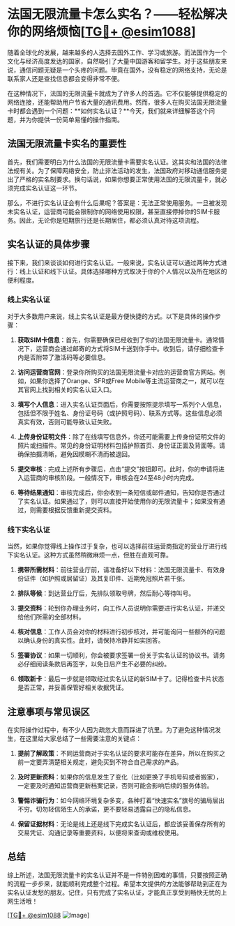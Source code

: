 # 法国无限流量卡怎么实名？——轻松解决你的网络烦恼[[TG💪+ @esim1088](https://t.me/s/esim1088)]

随着全球化的发展，越来越多的人选择去国外工作、学习或旅游。而法国作为一个文化与经济高度发达的国家，自然吸引了大量中国游客和留学生。对于这些朋友来说，通信问题无疑是一个头疼的问题。毕竟在国外，没有稳定的网络支持，无论是联系家人还是查找信息都会变得非常不便。

在这种情况下，法国的无限流量卡就成为了许多人的首选。它不仅能够提供稳定的网络连接，还能帮助用户节省大量的通讯费用。然而，很多人在购买法国无限流量卡时都会遇到一个问题：**如何实名认证？**今天，我们就来详细解答这个问题，并为你提供一份简单易懂的操作指南。

## 法国无限流量卡实名的重要性

首先，我们需要明白为什么法国的无限流量卡需要实名认证。这其实和法国的法律法规有关。为了保障网络安全，防止非法活动的发生，法国政府对移动通信服务提出了严格的实名制要求。换句话说，如果你想要正常使用法国的无限流量卡，就必须完成实名认证这一环节。

那么，不进行实名认证会有什么后果呢？答案是：无法正常使用服务。一旦被发现未实名认证，运营商可能会限制你的网络使用权限，甚至直接停掉你的SIM卡服务。因此，无论你是短期旅行还是长期居住，都必须认真对待这项流程。

## 实名认证的具体步骤

接下来，我们来谈谈如何进行实名认证。一般来说，实名认证可以通过两种方式进行：线上认证和线下认证。具体选择哪种方式取决于你的个人情况以及所在地区的便利程度。

### 线上实名认证

对于大多数用户来说，线上实名认证是最方便快捷的方式。以下是具体的操作步骤：

1. **获取SIM卡信息**：首先，你需要确保已经收到了你的法国无限流量卡。通常情况下，运营商会通过邮寄的方式将SIM卡送到你手中。收到后，请仔细检查卡内是否附带了激活码等必要信息。

2. **访问运营商官网**：登录你所购买的法国无限流量卡对应的运营商官方网站。例如，如果你选择了Orange、SFR或Free Mobile等主流运营商之一，就可以在其官网上找到相关的实名认证入口。

3. **填写个人信息**：进入实名认证页面后，你需要按照提示填写一系列个人信息，包括但不限于姓名、身份证号码（或护照号码）、联系方式等。这些信息必须真实有效，否则可能导致认证失败。

4. **上传身份证明文件**：除了在线填写信息外，你还可能需要上传身份证明文件的照片或扫描件。常见的身份证明材料包括护照首页、身份证正面及背面等。请确保拍摄清晰，避免因模糊不清而被退回。

5. **提交审核**：完成上述所有步骤后，点击“提交”按钮即可。此时，你的申请将进入运营商的审核阶段。一般情况下，审核会在24至48小时内完成。

6. **等待结果通知**：审核完成后，你会收到一条短信或邮件通知，告知你是否通过了实名认证。如果通过了，则可以直接开始使用你的无限流量卡；如果没有通过，则需要根据反馈重新提交资料。

### 线下实名认证

当然，如果你觉得线上操作过于复杂，也可以选择前往运营商指定的营业厅进行线下实名认证。这种方式虽然稍微麻烦一点，但胜在直观可靠。

1. **携带所需材料**：前往营业厅前，请准备好以下材料：法国无限流量卡、有效身份证件（如护照或居留证）及其复印件、近期免冠照片若干张。

2. **排队等候**：到达营业厅后，先排队领取号牌，然后耐心等待叫号。

3. **提交资料**：轮到你办理业务时，向工作人员说明你需要进行实名认证，并递交给他们所需的全部材料。

4. **核对信息**：工作人员会对你的材料进行初步核对，并可能询问一些额外的问题以确认身份的真实性。此时，请保持冷静并如实回答。

5. **签署协议**：如果一切顺利，你会被要求签署一份关于实名认证的协议书。请务必仔细阅读条款后再签字，以免日后产生不必要的纠纷。

6. **领取新卡**：最后一步就是领取经过实名认证的新SIM卡了。记得检查卡片状态是否正常，并妥善保管好相关收据凭证。

## 注意事项与常见误区

在实际操作过程中，有不少人因为疏忽大意而踩进了坑里。为了避免这种情况发生，在这里给大家总结了一些需要注意的关键点：

1. **提前了解政策**：不同运营商对于实名认证的要求可能存在差异，所以在购买之前一定要弄清楚相关规定，避免买到不符合自己需求的产品。

2. **及时更新资料**：如果你的信息发生了变化（比如更换了手机号码或者搬家），一定要及时通知运营商更新档案记录，否则可能会影响后续的服务体验。

3. **警惕诈骗行为**：如今网络环境复杂多变，各种打着“快速实名”旗号的骗局层出不穷。切勿轻信陌生人的承诺，更不要轻易透露自己的隐私信息。

4. **保留证据材料**：无论是线上还是线下完成实名认证后，都应该妥善保存所有的交易凭证、沟通记录等重要资料，以便将来查询或维权使用。

## 总结

综上所述，法国无限流量卡的实名认证并不是一件特别困难的事情，只要按照正确的流程一步步来，就能顺利完成整个过程。希望本文提供的方法能够帮助到正在为实名认证发愁的朋友。记住，只有完成了实名认证，才能真正享受到畅快无忧的上网生活哦！

[[TG💪+ @esim1088](https://t.me/s/esim1088) ![Image](https://i.postimg.cc/4NQfJmqS/Snipaste-2025-05-13-00-14-12.png)]